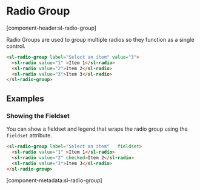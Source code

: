 # Radio Group

[component-header:sl-radio-group]

Radio Groups are used to group multiple radios so they function as a single control.

```html preview
<sl-radio-group label="Select an item" value="3">
  <sl-radio value="1" >Item 1</sl-radio>
  <sl-radio value="2">Item 2</sl-radio>
  <sl-radio value="3">Item 3</sl-radio>
</sl-radio-group>
```

## Examples

### Showing the Fieldset

You can show a fieldset and legend that wraps the radio group using the `fieldset` attribute.

```html preview
<sl-radio-group label="Select an item"   fieldset>
  <sl-radio value="1" >Item 1</sl-radio>
  <sl-radio value="2" checked>Item 2</sl-radio>
  <sl-radio value="3">Item 3</sl-radio>
</sl-radio-group>
```

[component-metadata:sl-radio-group]
